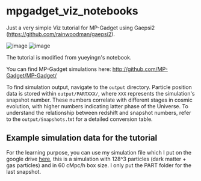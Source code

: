 # mpgadget_viz_notebooks

Just a very simple Viz tutorial for MP-Gadget using Gaepsi2 (https://github.com/rainwoodman/gaepsi2).

![image](https://github.com/jibanCat/mpgadget_viz_notebooks/assets/23435784/cae36339-65c8-4cec-aa19-e678e7fdb112)
![image](https://github.com/jibanCat/mpgadget_viz_notebooks/assets/23435784/183ad60a-e6f1-4af4-994e-4db597d821bd)

The tutorial is modified from yueyingn's notebook.

You can find MP-Gadget simulations here: http://github.com/MP-Gadget/MP-Gadget/

To find simulation output, navigate to the `output` directory. Particle position data is stored within `output/PARTXXX/`, where `XXX` represents the simulation's snapshot number. These numbers correlate with different stages in cosmic evolution, with higher numbers indicating latter phase of the Universe. To understand the relationship between redshift and snapshot numbers, refer to the `output/Snapshots.`txt for a detailed conversion table.

## Example simulation data for the tutorial

For the learning purpose, you can use my simulation file which I put on the google drive [here](https://drive.google.com/drive/folders/1ygmwjg_TT9qAgArnIUP1ZquuinlcyOCf?usp=share_link), this is a simulation with 128^3 particles (dark matter + gas particles) and in 60 cMpc/h box size. I only put the PART folder for the last snapshot.
